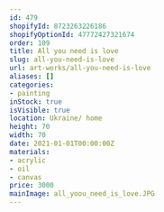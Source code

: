```yaml
---
id: 479
shopifyId: 8723263226186
shopifyOptionId: 47772427321674
order: 109
title: All you need is love
slug: all-you-need-is-love
url: art-works/all-you-need-is-love
aliases: []
categories:
- painting
inStock: true
isVisible: true
location: Ukraine/ home
height: 70
width: 70
date: 2021-01-01T00:00:00Z
materials:
- acrylic
- oil
- canvas
price: 3000
mainImage: all_yoou_need_is_love.JPG
---
```

